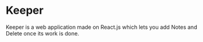 # Keeper
Keeper is a web application made on React.js which lets you add Notes and Delete once its work is done.
